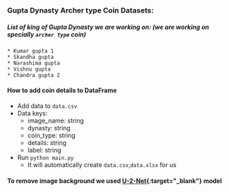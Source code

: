 <!-- @format -->

### Gupta Dynasty Archer type Coin Datasets:

##### List of king of Gupta Dynasty we are working on: (we are working on specially `archer type` coin)

    * Kumar gupta 1
    * Skandha gupta
    * Narashima gupta
    * Vishnu gupta
    * Chandra gupta 2

#### How to add coin details to DataFrame

- Add data to `data.csv`
- Data keys:
  - image_name: string
  - dynasty: string
  - coin_type: string
  - details: string
  - label: string
- Run `python main.py`
  - It will automatically create `data.csv`,`data.xlsx` for us

#### To remove image background we used [U-2-Net](https://github.com/xuebinqin/U-2-Net/tree/master){:target="\_blank"} model
